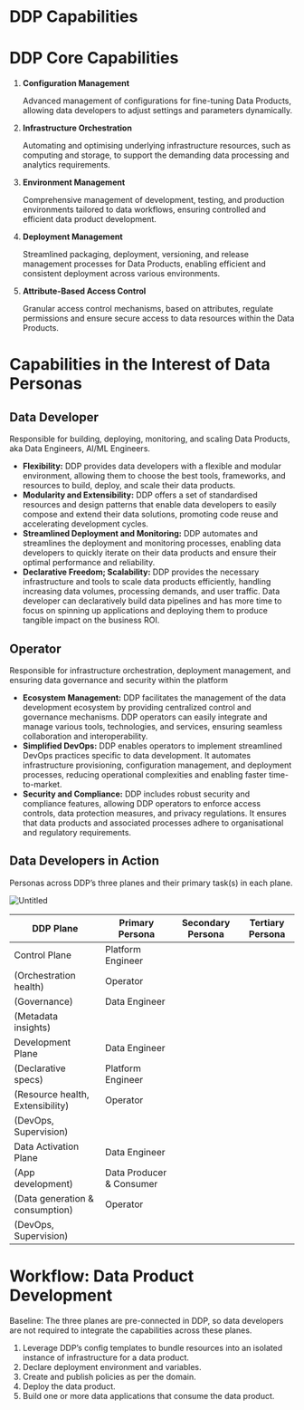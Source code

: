 # DDP Capabilities

# DDP Core Capabilities

1. **Configuration Management**
    
    Advanced management of configurations for fine-tuning Data Products, allowing data developers to adjust settings and parameters dynamically.
    
2. **Infrastructure Orchestration**
    
    Automating and optimising underlying infrastructure resources, such as computing and storage, to support the demanding data processing and analytics requirements.
    
3. **Environment Management**
    
    Comprehensive management of development, testing, and production environments tailored to data workflows, ensuring controlled and efficient data product development.
    
4. **Deployment Management**
    
    Streamlined packaging, deployment, versioning, and release management processes for Data Products, enabling efficient and consistent deployment across various environments.
    
5. **Attribute-Based Access Control**
    
    Granular access control mechanisms, based on attributes, regulate permissions and ensure secure access to data resources within the Data Products.
    

# Capabilities in the Interest of Data Personas

## Data Developer

Responsible for building, deploying, monitoring, and scaling Data Products, aka Data Engineers, AI/ML Engineers.

- **Flexibility:** DDP provides data developers with a flexible and modular environment, allowing them to choose the best tools, frameworks, and resources to build, deploy, and scale their data products.
- **Modularity and Extensibility:** DDP offers a set of standardised resources and design patterns that enable data developers to easily compose and extend their data solutions, promoting code reuse and accelerating development cycles.
- **Streamlined Deployment and Monitoring:** DDP automates and streamlines the deployment and monitoring processes, enabling data developers to quickly iterate on their data products and ensure their optimal performance and reliability.
- **Declarative Freedom; Scalability:** DDP provides the necessary infrastructure and tools to scale data products efficiently, handling increasing data volumes, processing demands, and user traffic. Data developer can declaratively build data pipelines and has more time to focus on spinning up applications and deploying them to produce tangible impact on the business ROI.

## Operator

Responsible for infrastructure orchestration, deployment management, and ensuring data governance and security within the platform

- **Ecosystem Management:** DDP facilitates the management of the data development ecosystem by providing centralized control and governance mechanisms. DDP operators can easily integrate and manage various tools, technologies, and services, ensuring seamless collaboration and interoperability.
- **Simplified DevOps:** DDP enables operators to implement streamlined DevOps practices specific to data development. It automates infrastructure provisioning, configuration management, and deployment processes, reducing operational complexities and enabling faster time-to-market.
- **Security and Compliance:** DDP includes robust security and compliance features, allowing DDP operators to enforce access controls, data protection measures, and privacy regulations. It ensures that data products and associated processes adhere to organisational and regulatory requirements.

## Data Developers in Action

Personas across DDP’s three planes and their primary task(s) in each plane.

![Untitled](DDP%20Capabilities%204748ea071b3c487ca6cf3a4ff9b1df66/Untitled.png)

| DDP Plane | Primary Persona | Secondary Persona | Tertiary Persona |
| --- | --- | --- | --- |
| Control Plane | Platform Engineer
(Orchestration health) | Operator
(Governance) | Data Engineer
(Metadata insights) |
| Development Plane | Data Engineer
(Declarative specs) | Platform Engineer
(Resource health, Extensibility) | Operator
(DevOps, Supervision) |
| Data Activation Plane | Data Engineer
(App development) | Data Producer & Consumer
(Data generation & consumption) | Operator
(DevOps, Supervision) |

# Workflow: Data Product Development

Baseline: The three planes are pre-connected in DDP, so data developers are not required to integrate the capabilities across these planes.

1. Leverage DDP’s config templates to bundle resources into an isolated instance of infrastructure for a data product.
2. Declare deployment environment and variables.
3. Create and publish policies as per the domain.
4. Deploy the data product.
5. Build one or more data applications that consume the data product.